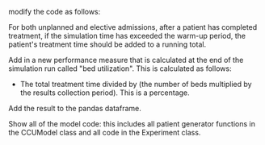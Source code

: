 modify the code as follows: 

For both unplanned and elective admissions, after a patient has completed treatment, if the simulation time has exceeded the warm-up period, the patient's treatment time should be added to a running total.

Add in a new performance measure that is calculated at the end of the simulation run called "bed utilization". This is calculated as follows:

* The total treatment time divided by (the number of beds multiplied by the results collection period).   This is a percentage.

Add the result to the pandas dataframe.

Show all of the model code: this includes all patient generator functions in the CCUModel class and all code in the Experiment class.